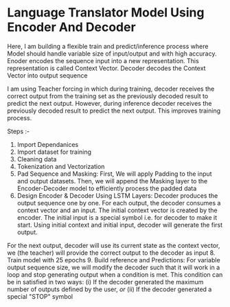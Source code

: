 # Language Translator Model Using Encoder And Decoder

Here, I am building a flexible train and predict/inference process where Model should handle variable size of input/output and with high accuracy.
Enoder encodes the sequence input into a new representation. This representation is called Context Vector. Decoder decodes the Context Vector into output sequence

I am using Teacher forcing in which during training, decoder receives the correct output from the training set as the previously decoded result to predict the next output. However, during inference decoder receives the previously decoded result to predict the next output. This improves training process.

Steps :-

1. Import Dependanices
2. Import dataset for training
3. Cleaning data
4. Tokenization and Vectorization
5. Pad Sequence and Masking: First, We will apply Padding to the input and output datasets. Then, we will append the Masking layer to the Encoder-Decoder model to efficiently process the padded data
6. Design Encoder & Decoder Using LSTM Layers:
Decoder produces the output sequence one by one. For each output, the decoder consumes a context vector and an input.
The initial context vector is created by the encoder. The initial input is a special symbol i.e. <start> for decoder to make it start.
Using initial context and initial input, decoder will generate the first output.
  
For the next output, decoder will use its current state as the context vector, we (the teacher) will provide the correct output to the decoder as input
8. Train model with 25 epochs
9. Build reference and Predictions:
For variable output sequence size, we will modify the decoder such that it will work in a loop and stop generating output when a condition is met. This condition  can be in satisfied in two ways:
(i) If the decoder generated the maximum number of outputs defined by the user, *or*
(ii) If the decoder generated a special "STOP" symbol
